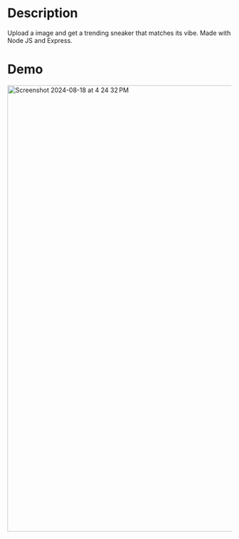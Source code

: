 # Description
Upload a image and get a trending sneaker that matches its vibe. 
Made with Node JS and Express.  

# Demo 
<img width="1000" alt="Screenshot 2024-08-18 at 4 24 32 PM" src="https://github.com/user-attachments/assets/8f9bd288-e344-4549-a47a-65bf96647f3a">
